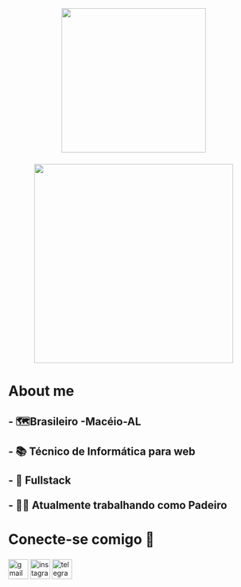 <div align="center">
  <img height="290" src="https://logos.textgiraffe.com/logos/logo-name/39186723-designstyle-snowing-m.png"  />
</div>

###

<div align="center">
  <img height="400" src="https://camo.githubusercontent.com/54e21545218dcb9e6bd1093dc8558bafd8f396e0a7fca4d2216beb8e162a8ef6/68747470733a2f2f74682e62696e672e636f6d2f74682f69642f522e38313137386234376138353938663063383163343739396632636464343035373f72696b3d356375564b25326266492532627350717177267069643d496d6752617726723d30"  />
</div>

###

<h1 align="left">About me</h1>

###

<h2 align="left">- 🗺️Brasileiro -Macéio-AL <br><br>- 📚 Técnico de Informática para web<br><br>- 🎯 Fullstack<br><br>- 👨‍💻 Atualmente trabalhando como Padeiro</h2>

###

<h1 align="left">Conecte-se comigo 📲</h1>

###

<p align="left"></p>

###

<div align="left">
  <img src="https://img.shields.io/static/v1?message=Gmail&logo=gmail&label=&color=D14836&logoColor=white&labelColor=&style=for-the-badge" height="40" alt="gmail logo"  />
  <img src="https://img.shields.io/static/v1?message=Instagram&logo=instagram&label=&color=E4405F&logoColor=white&labelColor=&style=for-the-badge" height="40" alt="instagram logo"  />
  <img src="https://img.shields.io/static/v1?message=Telegram&logo=telegram&label=&color=2CA5E0&logoColor=white&labelColor=&style=for-the-badge" height="40" alt="telegram logo"  />
</div>

###

<div align="left">
</div>

###

<h1 align="left"></h1>

###
